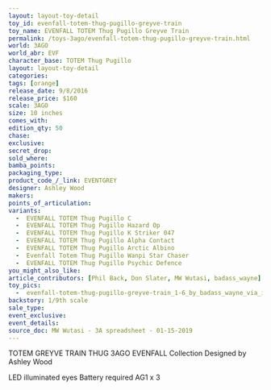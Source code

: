 ```yaml
---
layout: layout-toy-detail 
toy_id: evenfall-totem-thug-pugillo-greyve-train
toy_name: EVENFALL TOTEM Thug Pugillo Greyve Train
permalink: /toys-3ago/evenfall-totem-thug-pugillo-greyve-train.html
world: 3AGO
world_abr: EVF
character_base: TOTEM Thug Pugillo
layout: layout-toy-detail
categories: 
tags: [orange]
release_date: 9/8/2016
release_price: $160 
scale: 3AGO
size: 10 inches
comes_with: 
edition_qty: 50
chase: 
exclusive: 
secret_drop: 
sold_where: 
bamba_points: 
packaging_type: 
product_code_/_link: EVENTGREY
designer: Ashley Wood
makers: 
points_of_articulation: 
variants: 
  -  EVENFALL TOTEM Thug Pugillo C
  -  EVENFALL TOTEM Thug Pugillo Hazard Op
  -  EVENFALL TOTEM Thug Pugillo K Striker 047
  -  EVENFALL TOTEM Thug Pugillo Alpha Contact
  -  EVENFALL TOTEM Thug Pugillo Arctic Albino 
  -  Evenfall Totem Thug Pugillo Wanpi Star Chaser
  -  EVENFALL TOTEM Thug Pugillo Psychic Defence
you_might_also_like: 
article_contributors: [Phil Back, Don Slater, MW Wutasi, badass_wayne]
toy_pics: 
  -  evenfall-totem-thug-pugillo-greyve-train_1-6_by_badass_wayne_via_instagram.jpg
backstory: 1/9th scale
sale_type: 
event_exclusive: 
event_details: 
source_doc: MW Wutasi - 3A spreadsheet - 01-15-2019
---
```

TOTEM GREYVE TRAIN THUG
3AGO EVENFALL Collection
Designed by Ashley Wood

LED illuminated eyes Battery required AG1 x 3